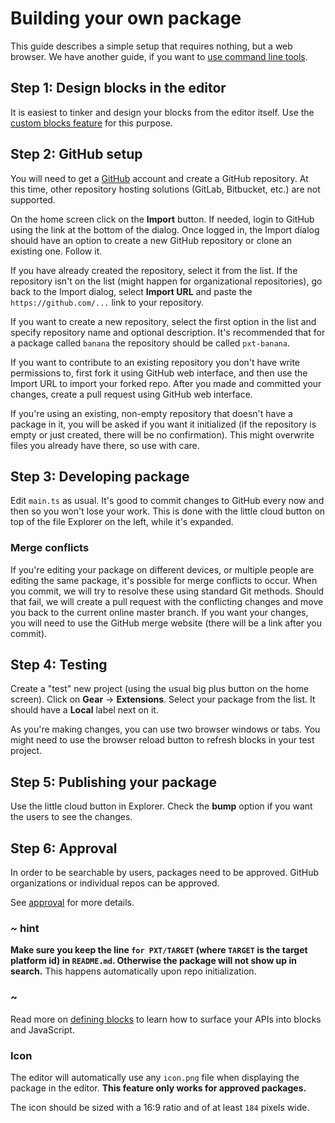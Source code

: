 # Building your own package

This guide describes a simple setup that requires nothing, but a web browser.
We have another guide, if you want to
[use command line tools](/packages/gettings-started/vscode).

## Step 1: Design blocks in the editor

It is easiest to tinker and design your blocks from the editor itself. Use the [custom blocks feature](/defining-blocks) for this purpose.

## Step 2: GitHub setup

You will need to get a [GitHub](https://github.com) account and create a GitHub repository. At this time, other repository hosting solutions (GitLab, Bitbucket, etc.) are not supported.

On the home screen click on the **Import** button. If needed, login to GitHub using the link
at the bottom of the dialog. Once logged in, the Import dialog should have an option to create
a new GitHub repository or clone an existing one. Follow it.

If you have already created the repository, select it from the list. If the repository isn't
on the list (might happen for organizational repositories), go back to the Import dialog, 
select **Import URL** and paste the `https://github.com/...` link to your repository.

If you want to create a new repository, select the first option in the list and specify
repository name and optional description. It's recommended that for a package called
`banana` the repository should be called `pxt-banana`.

If you want to contribute to an existing repository you don't have write permissions
to, first fork it using GitHub web interface, and then use the Import URL to import
your forked repo. After you made and committed your changes, create a pull request
using GitHub web interface.

If you're using an existing, non-empty repository that doesn't have a package in it, you
will be asked if you want it initialized (if the repository is empty or just created, there will
be no confirmation). This might overwrite files you already have there,
so use with care.

## Step 3: Developing package

Edit `main.ts` as usual. It's good to commit changes to GitHub every now and then
so you won't lose your work. This is done with the little cloud button
on top of the file Explorer on the left, while it's expanded.

### Merge conflicts

If you're editing your package on different devices, or multiple people are editing
the same package, it's possible for merge conflicts to occur. When you commit, we will try to
resolve these using standard Git methods. Should that fail, we will create
a pull request with the conflicting changes and move you back to the current online
master branch. If you want your changes, you will need to use the GitHub merge
website (there will be a link after you commit).

## Step 4: Testing

Create a "test" new project (using the usual big plus button on the home screen).
Click on **Gear** -> **Extensions**. Select your package from the list. It should
have a **Local** label next on it.

As you're making changes, you can use two browser windows or tabs.
You might need to use the browser reload button to refresh blocks in your
test project.

## Step 5: Publishing your package

Use the little cloud button in Explorer. Check the **bump** option if you want
the users to see the changes.

## Step 6: Approval

In order to be searchable by users, packages need to be approved. GitHub organizations or individual repos can be approved.

See [approval](/packages/approval) for more details.

### ~ hint

**Make sure you keep the line `for PXT/TARGET` (where `TARGET` is the target platform id) 
in `README.md`. Otherwise the package will not show up in search.**
This happens automatically upon repo initialization.

### ~

Read more on [defining blocks](/defining-blocks) to learn how to surface your APIs into blocks and JavaScript.

### Icon

The editor will automatically use any ``icon.png`` file when displaying the package in the editor. **This feature only works for approved packages.**

The icon should be sized with a 16:9 ratio and of at least ``184`` pixels wide.
